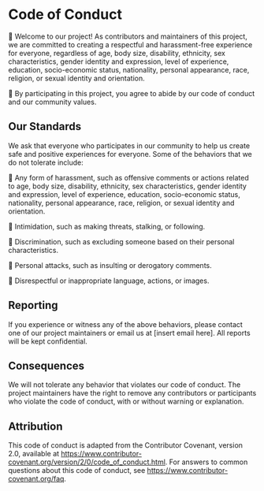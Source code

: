 # Code of Conduct

👋 Welcome to our project! As contributors and maintainers of this project, we are committed to creating a respectful and harassment-free experience for everyone, regardless of age, body size, disability, ethnicity, sex characteristics, gender identity and expression, level of experience, education, socio-economic status, nationality, personal appearance, race, religion, or sexual identity and orientation.

🤝 By participating in this project, you agree to abide by our code of conduct and our community values.

## Our Standards

We ask that everyone who participates in our community to help us create safe and positive experiences for everyone. Some of the behaviors that we do not tolerate include:

🚫 Any form of harassment, such as offensive comments or actions related to age, body size, disability, ethnicity, sex characteristics, gender identity and expression, level of experience, education, socio-economic status, nationality, personal appearance, race, religion, or sexual identity and orientation.

🚫 Intimidation, such as making threats, stalking, or following.

🚫 Discrimination, such as excluding someone based on their personal characteristics.

🚫 Personal attacks, such as insulting or derogatory comments.

🚫 Disrespectful or inappropriate language, actions, or images.

## Reporting

If you experience or witness any of the above behaviors, please contact one of our project maintainers or email us at [insert email here]. All reports will be kept confidential.

## Consequences

We will not tolerate any behavior that violates our code of conduct. The project maintainers have the right to remove any contributors or participants who violate the code of conduct, with or without warning or explanation.

## Attribution

This code of conduct is adapted from the Contributor Covenant, version 2.0, available at https://www.contributor-covenant.org/version/2/0/code_of_conduct.html. For answers to common questions about this code of conduct, see https://www.contributor-covenant.org/faq.

